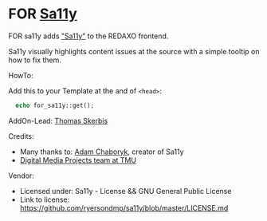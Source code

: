 # FOR [Sa11y](https://sa11y.netlify.app)

FOR sa11y adds ["Sa11y"](https://sa11y.netlify.app) to the REDAXO frontend. 
 
Sa11y visually highlights content issues at the source with a simple tooltip on how to fix them. 

HowTo: 

Add this to your Template at the and of `<head>`: 

```php
  echo for_sa11y::get();
```


AddOn-Lead: 
[Thomas Skerbis](https://github.com/skerbis) 

Credits:
- Many thanks to: [Adam Chaboryk](https://github.com/adamchaboryk), creator of Sa11y
- [Digital Media Projects team at TMU](https://github.com/ryersondmp)

Vendor: 
- Licensed under: Sa11y - License && GNU General Public License
- Link to license: https://github.com/ryersondmp/sa11y/blob/master/LICENSE.md
